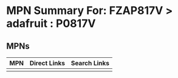 



# MPN Summary For: FZAP817V > adafruit : P0817V

## MPNs
  

|MPN|Direct Links|Search Links|
| :--- | :--- | :--- |
||||
